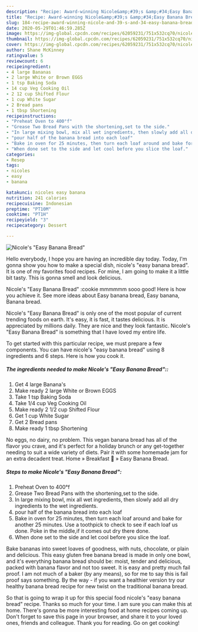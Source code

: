 ```yaml
---
description: "Recipe: Award-winning Nicole&amp;#39;s &amp;#34;Easy Banana Bread&amp;#34;"
title: "Recipe: Award-winning Nicole&amp;#39;s &amp;#34;Easy Banana Bread&amp;#34;"
slug: 184-recipe-award-winning-nicole-and-39-s-and-34-easy-banana-bread-and-34
date: 2020-05-29T01:46:59.285Z
image: https://img-global.cpcdn.com/recipes/62059231/751x532cq70/nicoles-easy-banana-bread-recipe-main-photo.jpg
thumbnail: https://img-global.cpcdn.com/recipes/62059231/751x532cq70/nicoles-easy-banana-bread-recipe-main-photo.jpg
cover: https://img-global.cpcdn.com/recipes/62059231/751x532cq70/nicoles-easy-banana-bread-recipe-main-photo.jpg
author: Shane McKinney
ratingvalue: 5
reviewcount: 6
recipeingredient:
- 4 large Bananas
- 2 large White or Brown EGGS
- 1 tsp Baking Soda
- 14 cup Veg Cooking Oil
- 2 12 cup Shifted Flour
- 1 cup White Sugar
- 2 Bread pans
- 1 tbsp Shortening
recipeinstructions:
- "Preheat Oven to 400°f"
- "Grease Two Bread Pans with the shortening,set to the side."
- "In large mixing bowl, mix all wet ingredients, then slowly add all dry ingredients to the wet ingredients."
- "pour half of the banana bread into each loaf"
- "Bake in oven for 25 minutes, then turn each loaf around and bake for another 25 minutes. Use a toothpick to check to see if each loaf us done. Poke in the middle,if it comes out dry there done."
- "When done set to the side and let cool before you slice the loaf."
categories:
- Resep
tags:
- nicoles
- easy
- banana

katakunci: nicoles easy banana
nutrition: 241 calories
recipecuisine: Indonesian
preptime: "PT10M"
cooktime: "PT1H"
recipeyield: "3"
recipecategory: Dessert

---
```



![Nicole&#39;s &#34;Easy Banana Bread&#34;](https://img-global.cpcdn.com/recipes/62059231/751x532cq70/nicoles-easy-banana-bread-recipe-main-photo.jpg)

Hello everybody, I hope you are having an incredible day today. Today, I'm gonna show you how to make a special dish, nicole&#39;s &#34;easy banana bread&#34;. It is one of my favorites food recipes. For mine, I am going to make it a little bit tasty. This is gonna smell and look delicious.

Nicole&#39;s &#34;Easy Banana Bread&#34; :cookie mmmmmm sooo good! Here is how you achieve it. See more ideas about Easy banana bread, Easy banana, Banana bread.

Nicole&#39;s &#34;Easy Banana Bread&#34; is only one of the most popular of current trending foods on earth. It's easy, it is fast, it tastes delicious. It is appreciated by millions daily. They are nice and they look fantastic. Nicole&#39;s &#34;Easy Banana Bread&#34; is something that I have loved my entire life.


To get started with this particular recipe, we must prepare a few components. You can have nicole&#39;s &#34;easy banana bread&#34; using 8 ingredients and 6 steps. Here is how you cook it.

##### The ingredients needed to make Nicole&#39;s &#34;Easy Banana Bread&#34;::

1. Get 4 large Banana&#39;s
1. Make ready 2 large White or Brown EGGS
1. Take 1 tsp Baking Soda
1. Take 1/4 cup Veg Cooking Oil
1. Make ready 2 1/2 cup Shifted Flour
1. Get 1 cup White Sugar
1. Get 2 Bread pans
1. Make ready 1 tbsp Shortening


No eggs, no dairy, no problem. This vegan banana bread has all of the flavor you crave, and it&#39;s perfect for a holiday brunch or any get-together needing to suit a wide variety of diets. Pair it with some homemade jam for an extra decadent treat. Home » Breakfast 🍳 » Easy Banana Bread. 

##### Steps to make Nicole&#39;s &#34;Easy Banana Bread&#34;:

1. Preheat Oven to 400°f
1. Grease Two Bread Pans with the shortening,set to the side.
1. In large mixing bowl, mix all wet ingredients, then slowly add all dry ingredients to the wet ingredients.
1. pour half of the banana bread into each loaf
1. Bake in oven for 25 minutes, then turn each loaf around and bake for another 25 minutes. Use a toothpick to check to see if each loaf us done. Poke in the middle,if it comes out dry there done.
1. When done set to the side and let cool before you slice the loaf.


Bake bananas into sweet loaves of goodness, with nuts, chocolate, or plain and delicious. This easy gluten free banana bread is made in only one bowl, and it&#39;s everything banana bread should be: moist, tender and delicious, packed with banana flavor and not too sweet. It is easy and pretty much fail proof. I am not much of a baker (by any means), so for me to say this is fail proof says something. By the way - if you want a healthier version try our healthy banana bread recipe for new twist on the traditional banana bread. 

So that is going to wrap it up for this special food nicole&#39;s &#34;easy banana bread&#34; recipe. Thanks so much for your time. I am sure you can make this at home. There's gonna be more interesting food at home recipes coming up. Don't forget to save this page in your browser, and share it to your loved ones, friends and colleague. Thank you for reading. Go on get cooking!

